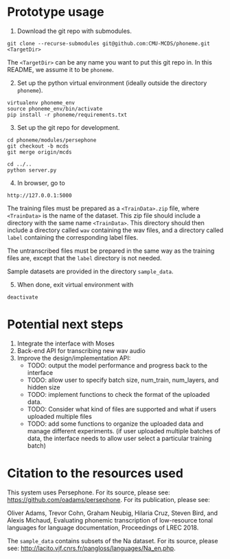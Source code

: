 # Prototype usage

1. Download the git repo with submodules.
```
git clone --recurse-submodules git@github.com:CMU-MCDS/phoneme.git <TargetDir>
```
The `<TargetDir>` can be any name you want to put this git repo in. In this README, we assume it to be `phoneme`.

2. Set up the python virtual environment (ideally outside the directory `phoneme`).
```
virtualenv phoneme_env
source phoneme_env/bin/activate
pip install -r phoneme/requirements.txt
```

3. Set up the git repo for development.
```
cd phoneme/modules/persephone
git checkout -b mcds
git merge origin/mcds

cd ../..
python server.py
```

4. In browser, go to
```
http://127.0.0.1:5000
```
The training files must be prepared as a `<TrainData>.zip` file, where `<TrainData>` is the name of the dataset. This zip file should include a directory with the same name `<TrainData>`. This directory should then include a directory called `wav` containing the wav files, and a directory called `label` containing the corresponding label files.

The untranscribed files must be prepared in the same way as the training files are, except that the `label` directory is not needed.

Sample datasets are provided in the directory `sample_data`.

5. When done, exit virtual environment with
```
deactivate
```

# Potential next steps
1) Integrate the interface with Moses
2) Back-end API for transcribing new wav audio
3) Improve the design/implementation API: 
	- TODO: output the model performance and progress back to the interface
	- TODO: allow user to specify batch size, num_train, num_layers, and hidden size 
	- TODO: implement functions to check the format of the uploaded data. 
	- TODO: Consider what kind of files are supported and what if users uploaded multiple files
	- TODO: add some functions to organize the uploaded data and manage different experiments. (if user uploaded multiple batches of data, the interface needs to allow user select a particular training batch)


# Citation to the resources used
This system uses Persephone. For its source, please see: https://github.com/oadams/persephone. For its publication, please see:

Oliver Adams, Trevor Cohn, Graham Neubig, Hilaria Cruz, Steven Bird, and Alexis Michaud, Evaluating phonemic transcription of low-resource tonal languages for language documentation, Proceedings of LREC 2018.

The `sample_data` contains subsets of the Na dataset. For its source, please see: http://lacito.vjf.cnrs.fr/pangloss/languages/Na_en.php.
